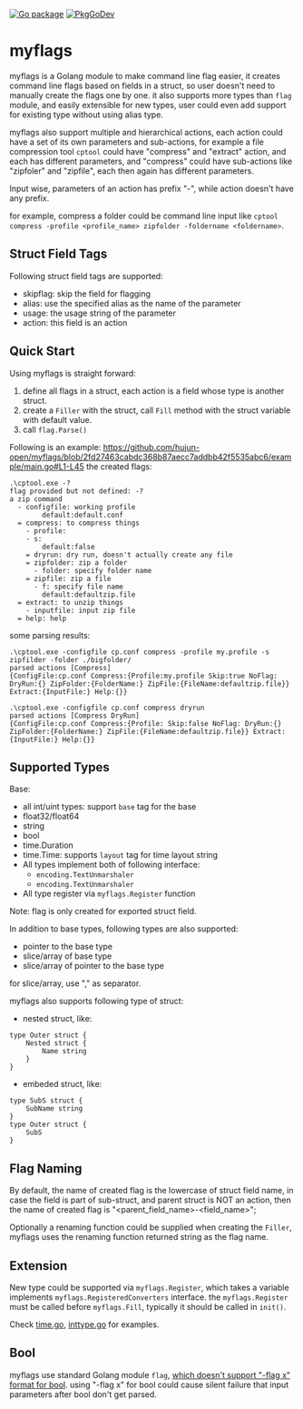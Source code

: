 [![Go package](https://github.com/hujun-open/myflags/actions/workflows/CI.yaml/badge.svg)](https://github.com/hujun-open/myflags/actions/workflows/CI.yaml)
[![PkgGoDev](https://pkg.go.dev/badge/github.com/hujun-open/myflags)](https://pkg.go.dev/github.com/hujun-open/myflags)
# myflags
myflags is a Golang module to make command line flag easier, it creates command line flags based on fields in a struct, so user doesn't need to manually create the flags one by one. it also supports more types than `flag` module, and easily extensible for new types, user could even add support for existing type without using alias type.

myflags also support multiple and hierarchical actions, each action could have a set of its own parameters and sub-actions, for example a file compression tool `cptool` could have "compress" and "extract" action, and each has different parameters, and "compress" could have sub-actions like "zipfoler" and "zipfile", each then again has different parameters. 

Input wise, parameters of an action has prefix "-", while action doesn't have any prefix.

for example, compress a folder could be command line input like `cptool compress -profile <profile_name> zipfolder -foldername <foldername>`.

## Struct Field Tags
Following struct field tags are supported:

- skipflag: skip the field for flagging
- alias: use the specified alias as the name of the parameter
- usage: the usage string of the parameter
- action: this field is an action 


## Quick Start 
Using myflags is straight forward:

1. define all flags in a struct, each action is a field whose type is another struct.
2. create a `Filler` with the struct, call `Fill` method with the struct variable with default value. 
3. call `flag.Parse()`

Following is an example:
https://github.com/hujun-open/myflags/blob/2fd27463cabdc368b87aecc7addbb42f5535abc6/example/main.go#L1-L45
the created flags:
```
.\cptool.exe -?
flag provided but not defined: -?
a zip command
  - configfile: working profile
        default:default.conf
  = compress: to compress things
    - profile:
    - s:
        default:false
    = dryrun: dry run, doesn't actually create any file
    = zipfolder: zip a folder
      - folder: specify folder name
    = zipfile: zip a file
      - f: specify file name
        default:defaultzip.file
  = extract: to unzip things
    - inputfile: input zip file
  = help: help

```
some parsing results:
```
.\cptool.exe -configfile cp.conf compress -profile my.profile -s zipfilder -folder ./bigfolder/
parsed actions [Compress]
{ConfigFile:cp.conf Compress:{Profile:my.profile Skip:true NoFlag: DryRun:{} ZipFolder:{FolderName:} ZipFile:{FileName:defaultzip.file}} Extract:{InputFile:} Help:{}}

.\cptool.exe -configfile cp.conf compress dryrun
parsed actions [Compress DryRun]
{ConfigFile:cp.conf Compress:{Profile: Skip:false NoFlag: DryRun:{} ZipFolder:{FolderName:} ZipFile:{FileName:defaultzip.file}} Extract:{InputFile:} Help:{}}

```



## Supported Types
Base:
- all int/uint types: support `base` tag for the base
- float32/float64
- string
- bool
- time.Duration
- time.Time: supports `layout` tag for time layout string
- All types implement both of following interface:
    - `encoding.TextUnmarshaler`
    - `encoding.TextUnmarshaler`
- All type register via `myflags.Register` function

Note: flag is only created for exported struct field.


In addition to base types, following types are also supported:

- pointer to the base type 
- slice/array of base type
- slice/array of pointer to the base type

for slice/array, use "," as separator. 

myflags also supports following type of struct:

- nested struct, like:
```
type Outer struct {
    Nested struct {
        Name string
    }
}
```

- embeded struct, like:
```
type SubS struct {
    SubName string
}
type Outer struct {
    SubS
}
```

## Flag Naming
By default, the name of created flag is the lowercase of struct field name, in case the field is part of sub-struct, and parent struct is NOT an action, then the name of created flag is "<parent_field_name>-<field_name>";
 
Optionally a renaming function could be supplied when creating the `Filler`, myflags uses the renaming function returned string as the flag name.



## Extension
New type could be supported via `myflags.Register`, which takes a variable implements `myflags.RegisteredConverters` interface. the `myflags.Register` must be called before `myflags.Fill`, typically it should be called in `init()`.

Check [time.go](time.go), [inttype.go](inttype.go) for examples.

## Bool
myflags use standard Golang module `flag`, [which doesn't support "-flag x" format for bool](https://pkg.go.dev/flag). using "-flag x" for bool could cause silent failure that input parameters after bool don't get parsed.